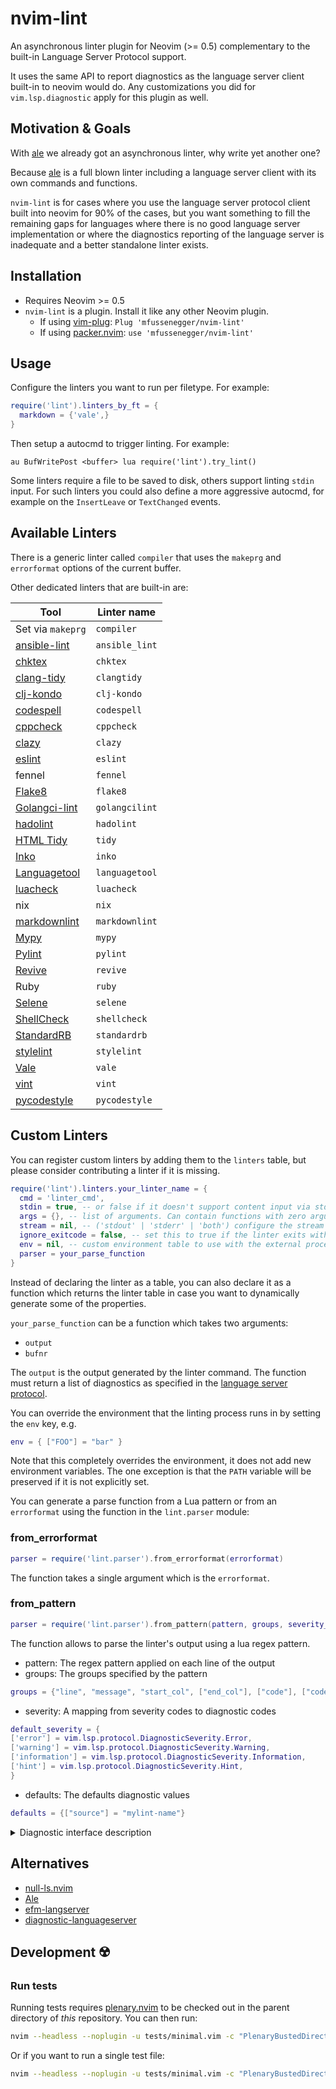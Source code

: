 # nvim-lint

An asynchronous linter plugin for Neovim (>= 0.5) complementary to the
built-in Language Server Protocol support.

It uses the same API to report diagnostics as the language server client
built-in to neovim would do. Any customizations you did for
`vim.lsp.diagnostic` apply for this plugin as well.

## Motivation & Goals

With [ale][1] we already got an asynchronous linter, why write yet another one?

Because [ale][1] is a full blown linter including a language server client with
its own commands and functions.

`nvim-lint` is for cases where you use the language server protocol client
built into neovim for 90% of the cases, but you want something to fill the
remaining gaps for languages where there is no good language server
implementation or where the diagnostics reporting of the language server is
inadequate and a better standalone linter exists.

## Installation

- Requires Neovim >= 0.5
- `nvim-lint` is a plugin. Install it like any other Neovim plugin.
  - If using [vim-plug][3]: `Plug 'mfussenegger/nvim-lint'`
  - If using [packer.nvim][4]: `use 'mfussenegger/nvim-lint'`

## Usage

Configure the linters you want to run per filetype. For example:

```lua
require('lint').linters_by_ft = {
  markdown = {'vale',}
}
```

Then setup a autocmd to trigger linting. For example:

```vimL
au BufWritePost <buffer> lua require('lint').try_lint()
```

Some linters require a file to be saved to disk, others support linting `stdin`
input. For such linters you could also define a more aggressive autocmd, for
example on the `InsertLeave` or `TextChanged` events.

## Available Linters

There is a generic linter called `compiler` that uses the `makeprg` and
`errorformat` options of the current buffer.

Other dedicated linters that are built-in are:

| Tool                         | Linter name    |
| ---------------------------- | -------------- |
| Set via `makeprg`            | `compiler`     |
| [ansible-lint][ansible-lint] | `ansible_lint` |
| [chktex][20]                 | `chktex`       |
| [clang-tidy][23]             | `clangtidy`    |
| [clj-kondo][24]              | `clj-kondo`    |
| [codespell][18]              | `codespell`    |
| [cppcheck][22]               | `cppcheck`     |
| [clazy][30]                  | `clazy`        |
| [eslint][25]                 | `eslint`       |
| fennel                       | `fennel`       |
| [Flake8][13]                 | `flake8`       |
| [Golangci-lint][16]          | `golangcilint` |
| [hadolint][28]               | `hadolint`     |
| [HTML Tidy][12]              | `tidy`         |
| [Inko][17]                   | `inko`         |
| [Languagetool][5]            | `languagetool` |
| [luacheck][19]               | `luacheck`     |
| nix                          | `nix`          |
| [markdownlint][26]           | `markdownlint` |
| [Mypy][11]                   | `mypy`         |
| [Pylint][15]                 | `pylint`       |
| [Revive][14]                 | `revive`       |
| Ruby                         | `ruby`         |
| [Selene][31]                 | `selene`       |
| [ShellCheck][10]             | `shellcheck`   |
| [StandardRB][27]             | `standardrb`   |
| [stylelint][29]              | `stylelint`    |
| [Vale][8]                    | `vale`         |
| [vint][21]                   | `vint`         |
| [pycodestyle][pcs-docs]      | `pycodestyle`  |

## Custom Linters

You can register custom linters by adding them to the `linters` table, but
please consider contributing a linter if it is missing.

```lua
require('lint').linters.your_linter_name = {
  cmd = 'linter_cmd',
  stdin = true, -- or false if it doesn't support content input via stdin. In that case the filename is automatically added to the arguments.
  args = {}, -- list of arguments. Can contain functions with zero arguments that will be evaluated once the linter is used.
  stream = nil, -- ('stdout' | 'stderr' | 'both') configure the stream to which the linter outputs the linting result.
  ignore_exitcode = false, -- set this to true if the linter exits with a code != 0 and that's considered normal.
  env = nil, -- custom environment table to use with the external process. Note that this replaces the *entire* environment, it is not additive.
  parser = your_parse_function
}
```

Instead of declaring the linter as a table, you can also declare it as a
function which returns the linter table in case you want to dynamically
generate some of the properties.

`your_parse_function` can be a function which takes two arguments:

- `output`
- `bufnr`

The `output` is the output generated by the linter command.
The function must return a list of diagnostics as specified in the [language server protocol][9].

You can override the environment that the linting process runs in by setting
the `env` key, e.g.

```lua
env = { ["FOO"] = "bar" }
```

Note that this completely overrides the environment, it does not add new
environment variables. The one exception is that the `PATH` variable will be
preserved if it is not explicitly set.

You can generate a parse function from a Lua pattern or from an `errorformat`
using the function in the `lint.parser` module:

### from_errorformat

```lua
parser = require('lint.parser').from_errorformat(errorformat)
```

The function takes a single argument which is the `errorformat`.

### from_pattern

```lua
parser = require('lint.parser').from_pattern(pattern, groups, severity_map, defaults)
```

The function allows to parse the linter's output using a lua regex pattern.

- pattern: The regex pattern applied on each line of the output
- groups: The groups specified by the pattern

```lua
groups = {"line", "message", "start_col", ["end_col"], ["code"], ["code_desc"], ["file"], ["severity"]}
```

- severity: A mapping from severity codes to diagnostic codes

```lua
default_severity = {
['error'] = vim.lsp.protocol.DiagnosticSeverity.Error,
['warning'] = vim.lsp.protocol.DiagnosticSeverity.Warning,
['information'] = vim.lsp.protocol.DiagnosticSeverity.Information,
['hint'] = vim.lsp.protocol.DiagnosticSeverity.Hint,
}
```

- defaults: The defaults diagnostic values

```lua
defaults = {["source"] = "mylint-name"}
```

<details>
  <summary>Diagnostic interface description</summary>

```typescript
export interface Diagnostic {
  /**
   * The range at which the message applies.
   */
  range: Range;

  /**
   * The diagnostic's severity. Can be omitted. If omitted it is up to the
   * client to interpret diagnostics as error, warning, info or hint.
   */
  severity?: DiagnosticSeverity;

  /**
   * The diagnostic's code, which might appear in the user interface.
   */
  code?: integer | string;

  /**
   * An optional property to describe the error code.
   *
   * @since 3.16.0
   */
  codeDescription?: CodeDescription;

  /**
   * A human-readable string describing the source of this
   * diagnostic, e.g. 'typescript' or 'super lint'.
   */
  source?: string;

  /**
   * The diagnostic's message.
   */
  message: string;

  /**
   * Additional metadata about the diagnostic.
   *
   * @since 3.15.0
   */
  tags?: DiagnosticTag[];

  /**
   * An array of related diagnostic information, e.g. when symbol-names within
   * a scope collide all definitions can be marked via this property.
   */
  relatedInformation?: DiagnosticRelatedInformation[];

  /**
   * A data entry field that is preserved between a
   * `textDocument/publishDiagnostics` notification and
   * `textDocument/codeAction` request.
   *
   * @since 3.16.0
   */
  data?: unknown;
}
```

</details>

## Alternatives

- [null-ls.nvim][null-ls]
- [Ale][1]
- [efm-langserver][6]
- [diagnostic-languageserver][7]

## Development ☢️

### Run tests

Running tests requires [plenary.nvim][plenary] to be checked out in the parent directory of _this_ repository.
You can then run:

```bash
nvim --headless --noplugin -u tests/minimal.vim -c "PlenaryBustedDirectory tests/ {minimal_init = 'tests/minimal.vim'}"
```

Or if you want to run a single test file:

```bash
nvim --headless --noplugin -u tests/minimal.vim -c "PlenaryBustedDirectory tests/vale_spec.lua {minimal_init = 'tests/minimal.vim'}"
```

[1]: https://github.com/dense-analysis/ale
[3]: https://github.com/junegunn/vim-plug
[4]: https://github.com/wbthomason/packer.nvim
[5]: https://languagetool.org/
[6]: https://github.com/mattn/efm-langserver
[7]: https://github.com/iamcco/diagnostic-languageserver
[8]: https://github.com/errata-ai/vale
[9]: https://microsoft.github.io/language-server-protocol/specifications/specification-current/#diagnostic
[10]: https://www.shellcheck.net/
[11]: http://mypy-lang.org/
[12]: https://www.html-tidy.org/
[13]: https://flake8.pycqa.org/
[14]: https://github.com/mgechev/revive
[15]: https://pylint.org/
[16]: https://golangci-lint.run/
[17]: https://inko-lang.org/
[18]: https://github.com/codespell-project/codespell
[19]: https://github.com/mpeterv/luacheck
[20]: https://www.nongnu.org/chktex
[21]: https://github.com/Vimjas/vint
[22]: https://github.com/danmar/cppcheck/
[23]: https://clang.llvm.org/extra/clang-tidy/
[24]: https://github.com/clj-kondo/clj-kondo
[25]: https://github.com/eslint/eslint
[26]: https://github.com/DavidAnson/markdownlint
[27]: https://github.com/testdouble/standard
[28]: https://github.com/hadolint/hadolint
[29]: https://github.com/stylelint/stylelint
[30]: https://github.com/KDE/clazy
[31]: https://github.com/Kampfkarren/selene
[null-ls]: https://github.com/jose-elias-alvarez/null-ls.nvim
[plenary]: https://github.com/nvim-lua/plenary.nvim
[ansible-lint]: https://docs.ansible.com/lint.html
[pcs-docs]: https://pycodestyle.pycqa.org/en/latest/
